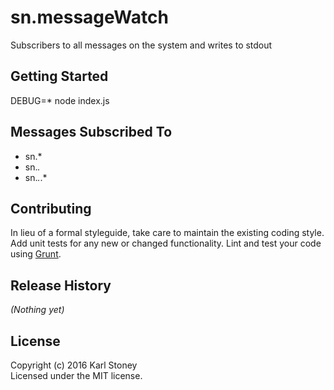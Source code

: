 # sn.messageWatch 
Subscribers to all messages on the system and writes to stdout

## Getting Started
DEBUG=* node index.js

## Messages Subscribed To
  - sn.*
  - sn.*.*
  - sn.*.*.*

## Contributing
In lieu of a formal styleguide, take care to maintain the existing coding style. Add unit tests for any new or changed functionality. Lint and test your code using [Grunt](http://gruntjs.com/).

## Release History
_(Nothing yet)_

## License
Copyright (c) 2016 Karl Stoney  
Licensed under the MIT license.
